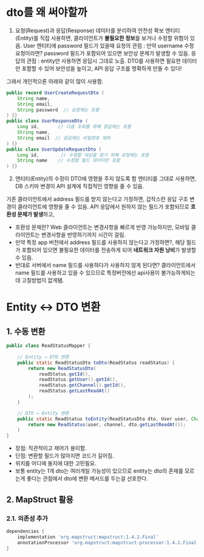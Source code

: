 # dto를 왜 써야할까

1. 요청(Request)과 응답(Response) 데이터를 분리하여 안전성 확보
엔티티(Entity)를 직접 사용하면, 클라이언트가 **불필요한 정보**를 보거나 수정할 위험이 있음.
User 엔티티에 password 필드가 있을때
요청의 관점 : 만약 username 수정 요청이라면? password 필드가 포함되어 있으면 보안상 문제가 발생할 수 있음.
응답의 관점 : entity만 사용하면 응답시 그대로 노출.
DTO를 사용하면 필요한 데이터만 포함할 수 있어 보안성을 높이고, API 응답 구조를 명확하게 만들 수 있다!

그래서 개인적으론 아래와 같이 많이 사용함.

```java
public record UserCreateRequestDto (
    String name,
    String email,
    String password  // 요청에는 포함
) {}
public class UserResponseDto (
    Long id,       // 다음 조회를 위해 응답에는 포함
    String name,
    String email  // 응답에는 비밀번호 제외
) {}
public class UserUpdateRequestDto (
    Long id,        // 수정할 대상을 찾기 위해 요청에는 포함
    String name    // 수정할 필드 데이터만 포함
) {}

```

2. 엔티티(Entity)의 수정이 DTO에 영향을 주지 않도록 함
   엔티티를 그대로 사용하면, DB 스키마 변경이 API 설계에 직접적인 영향을 줄 수 있음.

기존 클라이언트에서 address 필드를 받지 않는다고 가정하면, 갑작스런 응답 구조 변경이 클라이언트에 영향을 줄 수 있음.
API 응답에서 원하지 않는 필드가 포함되므로 **호환성 문제가 발생**하고, 
- 호환성 문제란? Web 클라이언트는 변경사항을 빠르게 반영 가능하지만, 모바일 클라이언트는 변경사항을 반영하기까지 시간이 걸림. 
- 만약 특정 app 버전에서 address 필드를 사용하지 않는다고 가정하면?, 해당 필드가 포함되어 있으면 불필요한 데이터를 전송하게 되어 **네트워크 자원 낭비**가 발생할 수 있음.
- 반대로 서버에서 name 필드를 사용하다가 사용하지 않게 된다면? 클라이언트에서 name 필드를 사용하고 있을 수 있으므로 특정버전에선 api사용이 불가능하게되는데 고칠방법이 없게됌.


# Entity ↔ DTO 변환

## 1. 수동 변환

```java
public class ReadStatusMapper {
    
    // Entity → DTO 변환
    public static ReadStatusDto toDto(ReadStatus readStatus) {
        return new ReadStatusDto(
            readStatus.getId(),
            readStatus.getUser().getId(),
            readStatus.getChannel().getId(),
            readStatus.getLastReadAt()
        );
    }

    // DTO → Entity 변환
    public static ReadStatus toEntity(ReadStatusDto dto, User user, Channel channel) {
        return new ReadStatus(user, channel, dto.getLastReadAt());
    }
}
```

- 장점: 직관적이고 제어가 용이함.
- 단점: 변환할 필드가 많아지면 코드가 길어짐. 
- 위치를 어디에 둘지에 대한 고민필요.
- 보통 entity는 1개 dto는 여러개일 가능성이 있으므로 entity는 dto의 존재를 모르는게 좋다는 관점에서 dto에 변환 메서드를 두는걸 선호한다.

## 2. MapStruct 활용

### 2.1. 의존성 추가

```gradle
dependencies {
    implementation 'org.mapstruct:mapstruct:1.4.2.Final'
    annotationProcessor 'org.mapstruct:mapstruct-processor:1.4.2.Final'
}
```

